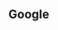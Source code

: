 ## Google

<meta name="google-site-verification" content="xGB738NLWQQkaZ3szswLCAQSSF5bX8QLYIG2LA-W8NY" />